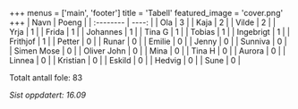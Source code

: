 +++
menus = ['main', 'footer']
title = 'Tabell'
featured_image = 'cover.png'
+++
| Navn      | Poeng |
| :-------- | ----: |
| Ola       |     3 |
| Kaja | 2 |
| Vilde | 2 |
| Yrja | 1 |
| Frida | 1 |
| Johannes | 1 |
| Tina G | 1 |
| Tobias    |     1 |
| Ingebrigt |     1 |
| Frithjof  |     1 |
| Petter    |     0 |
| Runar     |     0 |
| Emilie    |     0 |
| Jenny | 0 |
| Sunniva | 0 |
| Simen Mose | 0 |
| Oliver John | 0 |
| Mina | 0 |
| Tina H | 0 |
| Aurora | 0 |
| Linnea | 0 |
| Kristian | 0 |
| Eskild | 0 |
| Hedvig | 0 |
| Sune | 0 |


Totalt antall fole: 83

*Sist oppdatert: 16.09*
